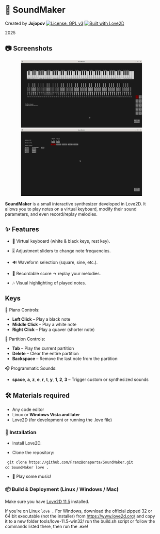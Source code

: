 # 🎹 SoundMaker

Created by **Jojopov**
[![License: GPL v3](https://img.shields.io/badge/License-GPLv3-blue.svg)](https://www.gnu.org/licenses/gpl-3.0.html)
[![Built with Love2D](https://img.shields.io/badge/Built%20with-Love2D-ff69b4)](https://love2d.org/)

2025

## 📷 Screenshots

<p align="center">
  <img src="./pictures/screenshot1.png" alt="Main interface" width="400"/>
  <img src="./pictures/screenshot2.png" alt="Playing notes" width="400"/>
</p>

**SoundMaker** is a small interactive synthesizer developed in Love2D.
It allows you to play notes on a virtual keyboard, modify their sound parameters, and even record/replay melodies.

## ✨ Features

- 🎹 Virtual keyboard (white & black keys, rest key).

- 🎚️ Adjustment sliders to change note frequencies.

- 🔊 Waveform selection (square, sine, etc.).

- 📝 Recordable score → replay your melodies.

- 🎶 Visual highlighting of played notes.

## Keys

🎹 Piano Controls:

- **Left Click** – Play a black note
- **Middle Click** – Play a white note
- **Right Click** – Play a quaver (shorter note)

📝 Partition Controls:

- **Tab** – Play the current partition
- **Delete** – Clear the entire partition
- **Backspace** – Remove the last note from the partition

🎧 Programmatic Sounds:

- **space**, **a**, **z**, **e**, **r**, **t**, **y**, **1**, **2**, **3** – Trigger custom or synthesized sounds

## 🛠 Materials required

- Any code editor
- Linux or **Windows Vista and later**
- Love2D (for development or running the .love file)

### 🚀 Installation

- Install Love2D.

- Clone the repository:

<code> git clone https://github.com/FranzBonaparta/SoundMaker.git
cd SoundMaker
love .</code>

- 🎉 Play some music!

### 📦 Build & Deployment (Linux / Windows / Mac)

Make sure you have [Love2D 11.5](https://love2d.org/) installed.

If you're on Linux
<code>love .</code>
For Windows, download the official zipped 32 or 64 bit executable (not the installer) from https://www.love2d.org/ and copy it to a new folder tools/love-11.5-win32/
 run the build.sh script or follow the commands listed there, then run the .exe!